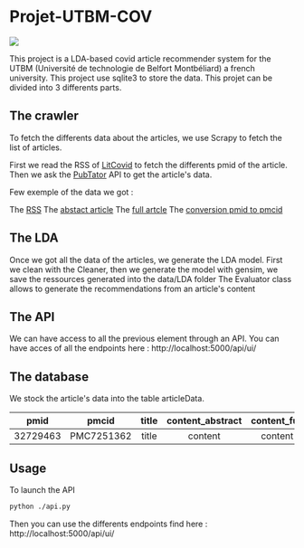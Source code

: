 # Projet-UTBM-COV
<a href="https://codeclimate.com/github/Paul-AntoinePechmeja-Richard/Projet-UTBM-COV/maintainability"><img src="https://api.codeclimate.com/v1/badges/3ac20147cbaf04868448/maintainability" /></a>

This project is a LDA-based covid article recommender system for the UTBM (Université de technologie de Belfort Montbéliard) a french university.
This project use sqlite3 to store the data.
This projet can be divided into 3 differents parts.

## The crawler

To fetch the differents data about the articles, we use Scrapy to fetch the list of articles.

First we read the RSS of [LitCovid](https://www.ncbi.nlm.nih.gov/research/coronavirus/docsum) to fetch the differents pmid of the article.
Then we ask the [PubTator](https://www.ncbi.nlm.nih.gov/research/pubtator/index.html?view=docsum&query=$LitCovid) API to get the article's data.

Few exemple of the data we got :

The [RSS](https://www.ncbi.nlm.nih.gov/research/coronavirus-api/feed/?filters=%7B%7D)
The [abstact article](https://www.ncbi.nlm.nih.gov/research/pubtator-api/publications/export/biocjson?pmids=32729463)
The [full artcle](https://www.ncbi.nlm.nih.gov/research/pubtator-api/publications/export/biocjson?pmcids=PMC7251362,PMC7392602)
The [conversion pmid to pmcid](https://www.ncbi.nlm.nih.gov/pmc/utils/idconv/v1.0/?ids=32729463)

## The LDA

Once we got all the data of the articles, we generate the LDA model.
First we clean with the Cleaner, then we generate the model with gensim, we save the ressources generated into the data/LDA folder
The Evaluator class allows to generate the recommendations from an article's content

## The API

We can have access to all the previous element through an API.
You can have acces of all the endpoints here : http://localhost:5000/api/ui/

## The database

We stock the article's data into the table articleData.


|     pmid     |  pmcid     | title  |     content_abstract     |  content_full     | authors  |     date_pub     |  journal_pub     |
| :----------: |:----------:| :-----:| :----------------------: |:-----------------:| :-------:| :--------------: |:----------------:|
| 32729463     | PMC7251362 | title  | content                  | content           | authors  | 01/01/2020       | journal          |


## Usage

To launch the API
  ```bash
  python ./api.py
  ```
Then you can use the differents endpoints find here : http://localhost:5000/api/ui/
